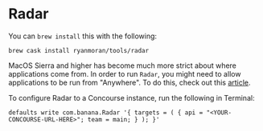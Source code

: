 # Radar

You can `brew install` this with the following:
```
brew cask install ryanmoran/tools/radar
```

MacOS Sierra and higher has become much more strict about where
applications come from. In order to run `Radar`, you might need
to allow applications to be run from "Anywhere". To do this,
check out this
[article](http://osxdaily.com/2016/09/27/allow-apps-from-anywhere-macos-gatekeeper/).

To configure Radar to a Concourse instance, run the following
in Terminal:

`defaults write com.banana.Radar '{ targets = ( { api = "<YOUR-CONCOURSE-URL-HERE>"; team = main; } ); }'`
